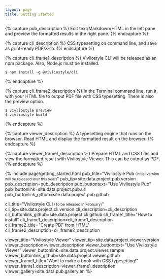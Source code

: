 ```yaml
---
layout: page
title: Getting Started
---
```


{% capture pub_description %}
Edit text/Markdown/HTML in the left pane and preview the formatted results in the right pane.
{% endcapture %}


{% capture cli_description %}
CSS typesetting on command line, and save as print-ready PDF/X-1a.
{% endcapture %}


{% capture cli_frame1_description %}
Vivliostyle CLI will be released as an npm package. Also, Node.js must be installed.

```shell
$ npm install -g @vivliostyle/cli
```
{% endcapture %}


{% capture cli_frame2_description %}
In the Terminal command line, run it with your HTML file to output PDF file with CSS typesetting. There is also the preview option.

```shell
$ vivliostyle preview
$ vivliostyle build
```
{% endcapture %}


{% capture viewer_description %}
A typesetting engine that runs on the browser. Read HTML and display the formatted result on the browser.
{% endcapture %}


{% capture viewer_frame1_description %}
Prepare HTML and CSS files and view the formatted result with Vivliostyle Viewer. This can be output as PDF.
{% endcapture %}


{% include page/getting_started.html
  pub_title="Vivliostyle Pub <small>(Initial version will be released later this year)</small>"
  pub_tip=site.data.project.pub.version
  pub_description=pub_description
  pub_buttontext="Use Vivliostyle Pub"
  pub_buttonlink=site.data.project.pub.url
  pub_buttonlink_github=site.data.project.pub.github

  cli_title="Vivliostyle CLI <small>(To be released in February)</small>"
  cli_tip=site.data.project.cli.version
  cli_description=cli_description
  cli_buttonlink_github=site.data.project.cli.github
  cli_frame1_title="How to install"
  cli_frame1_description=cli_frame1_description
  cli_frame2_title="Create PDF from HTML"
  cli_frame2_description=cli_frame2_description

  viewer_title="Vivliostyle Viewer"
  viewer_tip=site.data.project.viewer.version
  viewer_description=viewer_description
  viewer_buttontext="Use Vivliostyle Viewer"
  viewer_buttonlink=site.data.project.viewer.sample
  viewer_buttonlink_github=site.data.project.viewer.github
  viewer_frame1_title="Want to make a book with CSS typesetting!"
  viewer_frame1_description=viewer_frame1_description
  viewer_gallery=site.data.pub.gallery.en
%}
